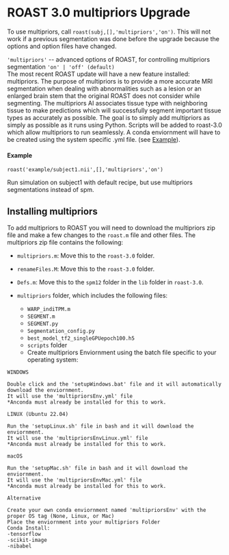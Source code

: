 # ROAST 3.0 multipriors Upgrade

To use multipriors, call `roast(subj,[],'multipriors','on')`. This will not work if a previous segmentation was done before the upgrade because the options and option files have changed.

`'multipriors'` -- advanced options of ROAST, for controlling multipriors segmentation
`'on' | 'off' (default)`  
The most recent ROAST update will have a new feature installed: multipriors. The purpose of multipriors is to provide a more accurate MRI segmentation when dealing with abnormalities such as a lesion or an enlarged brain stem that the original ROAST does not consider while segmenting. The multipriors AI associates tissue type with neighboring tissue to make predictions which will successfully segment important tissue types as accurately as possible. The goal is to simply add multipriors as simply as possible as it runs using Python. Scripts will be added to roast-3.0 which allow multipriors to run seamlessly. A conda enviornment will have to be created using the system specific .yml file.
(see [Example](#example)).  

#### Example 

    roast('example/subject1.nii',[],'multipriors','on')

Run simulation on subject1 with default recipe, but use multipriors segmentations instead of spm.

## Installing multipriors

To add multipriors to ROAST you will need to download the multipriors zip file and make a few changes to the `roast.m` file and other files.
The multipriors zip file contains the following:

- `multipriors.m`: Move this to the `roast-3.0` folder.
- `renameFiles.M`: Move this to the `roast-3.0` folder.

- `Defs.m`: Move this to the `spm12` folder in the `lib` folder in `roast-3.0`.

- `multipriors` folder, which includes the following files:

  - `WARP_indiTPM.m`
  - `SEGMENT.m`
  - `SEGMENT.py`
  - `Segmentation_config.py`
  - `best_model_tf2_singleGPUepoch100.h5`
  - `scripts` folder 
  -  Create multipriors Enviornment using the batch file specific to your operating system:

```
WINDOWS

Double click and the 'setupWindows.bat' file and it will automatically download the enviornment.
It will use the 'multipriorsEnv.yml' file 
*Anconda must already be installed for this to work.
```

```
LINUX (Ubuntu 22.04)

Run the 'setupLinux.sh' file in bash and it will download the enviornment.
It will use the 'multipriorsEnvLinux.yml' file 
*Anconda must already be installed for this to work.
```

```
macOS

Run the 'setupMac.sh' file in bash and it will download the enviornment.
It will use the 'multipriorsEnvMac.yml' file 
*Anconda must already be installed for this to work.
```

```
Alternative

Create your own conda enviornment named 'multipriorsEnv' with the proper OS tag (None, Linux, or Mac) 
Place the enviornment into your multipriors Folder
Conda Install:
-tensorflow
-scikit-image
-nibabel
```
